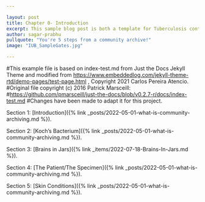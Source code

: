```yaml
---

layout: post
title: Chapter 0- Introduction
excerpt: This sample blog post is both a template for Tuberculosis contents and an example-formatting page.
author: sagar-prabhu
pullquote: "You're 5 steps from a community archive!"
image: "IUB_SampleGates.jpg"

---
```

#This example file is based on index-test.md from Just the Docs Jekyll Theme and modified from https://www.embeddedlog.com/jekyll-theme-rtd/demo-pages/test-page.html , Copyright 2021 Carlos Pereira Atencio. 
#Original file copyright (c) 2016 Patrick Marsceill:
#https://github.com/pmarsceill/just-the-docs/blob/v0.2.7-r/docs/index-test.md
#Changes have been made to adapt it for this project.

Section 1: [Introduction]({% link _posts/2022-05-01-what-is-community-archiving.md %}).

Section 2: [Koch’s Bacterium]({% link _posts/2022-05-01-what-is-community-archiving.md %}). 

Section 3: [Brains in Jars]({% link _items/2022-07-18-Brains-In-Jars.md %}).

Section 4: [The Patient/The Specimen]({% link _posts/2022-05-01-what-is-community-archiving.md %}).

Section 5: [Skin Conditions]({% link _posts/2022-05-01-what-is-community-archiving.md %}).


